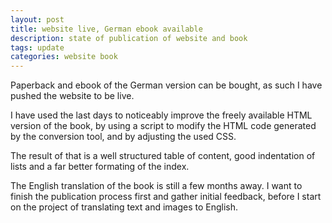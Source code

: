 ```yaml
---
layout: post
title: website live, German ebook available
description: state of publication of website and book
tags: update
categories: website book
---
```


Paperback and ebook of the German version can be bought, as such I have pushed the website to be live.

I have used the last days to noticeably improve the freely available HTML version of the book, by using a script to modify the HTML code generated by the conversion tool, and by adjusting the used CSS.

The result of that is a well structured table of content, good indentation of lists and a far better formating of the index.

The English translation of the book is still a few months away. I want to finish the publication process first and gather initial feedback, before I start on the project of translating text and images to English.
